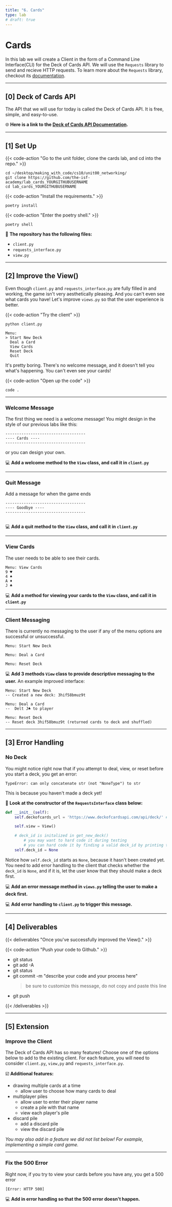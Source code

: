 ```yaml
---
title: "6. Cards"
type: lab
# draft: true
---
```


# Cards

In this lab we will create a Client in the form of a Command Line Interface(CLI) for the Deck of Cards API. We will use the `Requests` library to send and recieve HTTP requests. To learn more about the `Requests` library, checkout its [documentation](https://requests.readthedocs.io/en/latest/).


---


## [0] Deck of Cards API

The API that we will use for today is called the Deck of Cards API. It is free, simple, and easy-to-use. 

🌐 **Here is a link to the [Deck of Cards API Documentation](https://www.deckofcardsapi.com/).** 

---

## [1] Set Up


{{< code-action "Go to the unit folder, clone the cards lab, and cd into the repo." >}}
```shell
cd ~/desktop/making_with_code/cs10/unit00_networking/
git clone https://github.com/the-isf-academy/lab_cards_YOURGITHUBUSERNAME
cd lab_cards_YOURGITHUBUSERNAME
```

{{< code-action "Install the requirements." >}}
```shell
poetry install
```

{{< code-action "Enter the poetry shell." >}}
```shell
poetry shell
```

📄 **The repository has the following files:** 
- `client.py`
- `requests_interface.py`
- `view.py`

---

## [2] Improve the View()

Even though `client.py` and `requests_interface.py` are fully filled in and working, the game isn't very aesthetically pleasing. And you can't even see what cards you have! Let's improve `views.py` so that the user experience is better.

{{< code-action "Try the client" >}}
```shell
python client.py
```

```shell
Menu:
> Start New Deck                                                         
  Deal a Card
  View Cards
  Reset Deck                                                         
  Quit        
```

It's pretty boring. There's no welcome message, and it doesn't tell you what's happening. You can't even see your cards!


{{< code-action "Open up the code" >}}
```shell
code .
```


---

### Welcome Message

The first thing we need is a welcome message! You might design in the style of our previous labs like this:

```shell
-----------------------------------
---- Cards ----
-----------------------------------       
```
or you can design your own.

💻 **Add a welcome method to the `View` class, and call it in `client.py`**

---

### Quit Message

Add a message for when the game ends

```shell
-----------------------------------
---- Goodbye ----
-----------------------------------
       
```

💻 **Add a quit method to the `View` class, and call it in `client.py`**

---
### View Cards

The user needs to be able to see their cards.

```shell
Menu: View Cards
9 ♥
4 ♠
A ♦
J ♣️
```

💻 **Add a method for viewing your cards to the `View` class, and call it in `client.py`**

---

### Client Messaging

There is currently no messaging to the user if any of the menu options are successful or unsuccessful. 

```shell
Menu: Start New Deck

Menu: Deal a Card

Menu: Reset Deck
```

💻 **Add 3 methods `View` class to provide descriptive messaging to the user.** An example improved interface: 

```shell
Menu: Start New Deck
-- Created a new deck: 3hif58bmuz9t

Menu: Deal a Card
--  Delt J♣️ to player

Menu: Reset Deck
-- Reset deck 3hif58bmuz9t (returned cards to deck and shuffled)
```

---

## [3] Error Handling

### No Deck

You might notice right now that if you attempt to deal, view, or reset before you start a deck, you get an error:

```shell
TypeError: can only concatenate str (not "NoneType") to str
```

This is because you haven't made a deck yet!

👀 **Look at the constructor of the `RequestsInterface` class below:**

```python {linenos=inline, hl_lines=9,linenostart=9}
def __init__(self):
    self.deckofcards_url = 'https://www.deckofcardsapi.com/api/deck/' # the base url for the cards api

    self.view = View()

    # deck_id is initalized in get_new_deck()
        # you may want to hard code it during testing 
        # you can hard code it by finding a valid deck_id by printing the deck_json under line 27
    self.deck_id = None  
```

Notice how `self.deck_id` starts as `None`, because it hasn't been created yet. You need to add error handling to the client that checks whether the `deck_id` is `None`, and if it is, let the user know that they should make a deck first.

💻 **Add an error message method in `views.py` telling the user to make a deck first.**
<br>

💻 **Add error handling to `client.py` to trigger this message.**

---

## [4] Deliverables

{{< deliverables "Once you've successfully improved the View()." >}}  

{{< code-action "Push your code to Github." >}}
- git status
- git add -A
- git status
- git commit -m "describe your code and your process here"
  > be sure to customize this message, do not copy and paste this line
- git push

{{< /deliverables >}}


---


## [5] Extension 

### Improve the Client

The Deck of Cards API has so many features! Choose one of the options below to add to the existing client. For each feature, you will need to consider `client.py`, `view,py` and `requests_interface.py`. 

☑️ **Additional features:**
- drawing multiple cards at a time
  - allow user to choose how many cards to deal 
- multiplayer piles 
  - allow user to enter their player name 
  - create a pile with that name
  - view each player's pile 
- discard pile 
  - add a discard pile 
  - view the discard pile

*You may also add in a feature we did not list below! For example, implementing a simple card game.*

---

### Fix the 500 Error

Right now, if you try to view your cards before you have any, you get a 500 error

```shell
[Error: HTTP 500]
```
💻 **Add in error handling so that the 500 error doesn't happen.**






